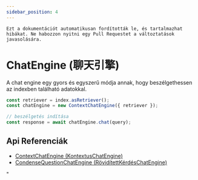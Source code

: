 ```yaml
---
sidebar_position: 4
---
```


`Ezt a dokumentációt automatikusan fordították le, és tartalmazhat hibákat. Ne habozzon nyitni egy Pull Requestet a változtatások javasolására.`

# ChatEngine (聊天引擎)

A chat engine egy gyors és egyszerű módja annak, hogy beszélgethessen az indexben található adatokkal.

```typescript
const retriever = index.asRetriever();
const chatEngine = new ContextChatEngine({ retriever });

// beszélgetés indítása
const response = await chatEngine.chat(query);
```

## Api Referenciák

- [ContextChatEngine (KontextusChatEngine)](../../api/classes/ContextChatEngine.md)
- [CondenseQuestionChatEngine (RövidítettKérdésChatEngine)](../../api/classes/ContextChatEngine.md)

"
